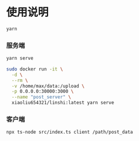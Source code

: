 # 使用说明

```sh
yarn
```

### 服务端
```sh
yarn serve

sudo docker run -it \
  -d \
  --rm \
  -v /home/max/data:/upload \
  -p 0.0.0.0:30000:3000 \
  --name "post_server" \
  xiaoliu654321/linshi:latest yarn serve
```

### 客户端
```sh
npx ts-node src/index.ts client /path/post_data
```
